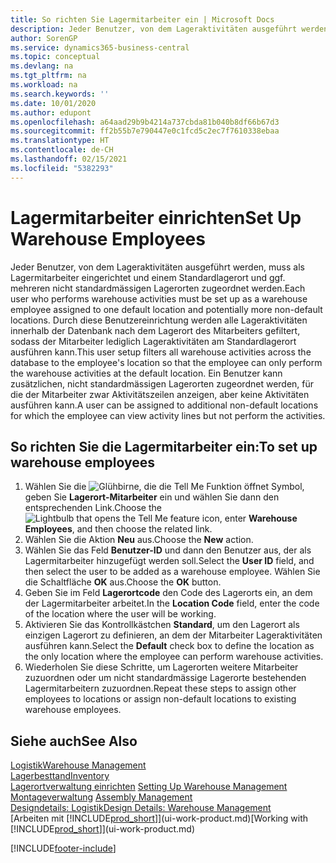 ```yaml
---
title: So richten Sie Lagermitarbeiter ein | Microsoft Docs
description: Jeder Benutzer, von dem Lageraktivitäten ausgeführt werden, muss als Lagermitarbeiter eingerichtet und einem Standardlagerort und ggf. mehreren nicht standardmässigen Lagerorten zugeordnet werden.
author: SorenGP
ms.service: dynamics365-business-central
ms.topic: conceptual
ms.devlang: na
ms.tgt_pltfrm: na
ms.workload: na
ms.search.keywords: ''
ms.date: 10/01/2020
ms.author: edupont
ms.openlocfilehash: a64aad29b9b4214a737cbda81b040b8df66b67d3
ms.sourcegitcommit: ff2b55b7e790447e0c1fcd5c2ec7f7610338ebaa
ms.translationtype: HT
ms.contentlocale: de-CH
ms.lasthandoff: 02/15/2021
ms.locfileid: "5382293"
---
```

# <a name="set-up-warehouse-employees"></a><span data-ttu-id="8db0c-103">Lagermitarbeiter einrichten</span><span class="sxs-lookup"><span data-stu-id="8db0c-103">Set Up Warehouse Employees</span></span>
<span data-ttu-id="8db0c-104">Jeder Benutzer, von dem Lageraktivitäten ausgeführt werden, muss als Lagermitarbeiter eingerichtet und einem Standardlagerort und ggf. mehreren nicht standardmässigen Lagerorten zugeordnet werden.</span><span class="sxs-lookup"><span data-stu-id="8db0c-104">Each user who performs warehouse activities must be set up as a warehouse employee assigned to one default location and potentially more non-default locations.</span></span> <span data-ttu-id="8db0c-105">Durch diese Benutzereinrichtung werden alle Lageraktivitäten innerhalb der Datenbank nach dem Lagerort des Mitarbeiters gefiltert, sodass der Mitarbeiter lediglich Lageraktivitäten am Standardlagerort ausführen kann.</span><span class="sxs-lookup"><span data-stu-id="8db0c-105">This user setup filters all warehouse activities across the database to the employee's location so that the employee can only perform the warehouse activities at the default location.</span></span> <span data-ttu-id="8db0c-106">Ein Benutzer kann zusätzlichen, nicht standardmässigen Lagerorten zugeordnet werden, für die der Mitarbeiter zwar Aktivitätszeilen anzeigen, aber keine Aktivitäten ausführen kann.</span><span class="sxs-lookup"><span data-stu-id="8db0c-106">A user can be assigned to additional non-default locations for which the employee can view activity lines but not perform the activities.</span></span>

## <a name="to-set-up-warehouse-employees"></a><span data-ttu-id="8db0c-107">So richten Sie die Lagermitarbeiter ein:</span><span class="sxs-lookup"><span data-stu-id="8db0c-107">To set up warehouse employees</span></span>  
1.  <span data-ttu-id="8db0c-108">Wählen Sie die ![Glühbirne, die die Tell Me Funktion öffnet](media/ui-search/search_small.png "Tell Me-Funktion") Symbol, geben Sie **Lagerort-Mitarbeiter** ein und wählen Sie dann den entsprechenden Link.</span><span class="sxs-lookup"><span data-stu-id="8db0c-108">Choose the ![Lightbulb that opens the Tell Me feature](media/ui-search/search_small.png "Tell me what you want to do") icon, enter **Warehouse Employees**, and then choose the related link.</span></span>  
2. <span data-ttu-id="8db0c-109">Wählen Sie die Aktion **Neu** aus.</span><span class="sxs-lookup"><span data-stu-id="8db0c-109">Choose the **New** action.</span></span>  
3. <span data-ttu-id="8db0c-110">Wählen Sie das Feld **Benutzer-ID** und dann den Benutzer aus, der als Lagermitarbeiter hinzugefügt werden soll.</span><span class="sxs-lookup"><span data-stu-id="8db0c-110">Select the **User ID** field, and then select the user to be added as a warehouse employee.</span></span> <span data-ttu-id="8db0c-111">Wählen Sie die Schaltfläche **OK** aus.</span><span class="sxs-lookup"><span data-stu-id="8db0c-111">Choose the **OK** button.</span></span>  
6.  <span data-ttu-id="8db0c-112">Geben Sie im Feld **Lagerortcode** den Code des Lagerorts ein, an dem der Lagermitarbeiter arbeitet.</span><span class="sxs-lookup"><span data-stu-id="8db0c-112">In the **Location Code** field, enter the code of the location where the user will be working.</span></span>  
7.  <span data-ttu-id="8db0c-113">Aktivieren Sie das Kontrollkästchen **Standard**, um den Lagerort als einzigen Lagerort zu definieren, an dem der Mitarbeiter Lageraktivitäten ausführen kann.</span><span class="sxs-lookup"><span data-stu-id="8db0c-113">Select the **Default** check box to define the location as the only location where the employee can perform warehouse activities.</span></span>  
8.  <span data-ttu-id="8db0c-114">Wiederholen Sie diese Schritte, um Lagerorten weitere Mitarbeiter zuzuordnen oder um nicht standardmässige Lagerorte bestehenden Lagermitarbeitern zuzuordnen.</span><span class="sxs-lookup"><span data-stu-id="8db0c-114">Repeat these steps to assign other employees to locations or assign non-default locations to existing warehouse employees.</span></span>  

## <a name="see-also"></a><span data-ttu-id="8db0c-115">Siehe auch</span><span class="sxs-lookup"><span data-stu-id="8db0c-115">See Also</span></span>  
[<span data-ttu-id="8db0c-116">Logistik</span><span class="sxs-lookup"><span data-stu-id="8db0c-116">Warehouse Management</span></span>](warehouse-manage-warehouse.md)  
[<span data-ttu-id="8db0c-117">Lagerbesttand</span><span class="sxs-lookup"><span data-stu-id="8db0c-117">Inventory</span></span>](inventory-manage-inventory.md)  
<span data-ttu-id="8db0c-118">[Lagerortverwaltung einrichten](warehouse-setup-warehouse.md)   </span><span class="sxs-lookup"><span data-stu-id="8db0c-118">[Setting Up Warehouse Management](warehouse-setup-warehouse.md)   </span></span>  
<span data-ttu-id="8db0c-119">[Montageverwaltung](assembly-assemble-items.md)  </span><span class="sxs-lookup"><span data-stu-id="8db0c-119">[Assembly Management](assembly-assemble-items.md)  </span></span>  
[<span data-ttu-id="8db0c-120">Designdetails: Logistik</span><span class="sxs-lookup"><span data-stu-id="8db0c-120">Design Details: Warehouse Management</span></span>](design-details-warehouse-management.md)  
<span data-ttu-id="8db0c-121">[Arbeiten mit [!INCLUDE[prod_short](includes/prod_short.md)]](ui-work-product.md)</span><span class="sxs-lookup"><span data-stu-id="8db0c-121">[Working with [!INCLUDE[prod_short](includes/prod_short.md)]](ui-work-product.md)</span></span>  


[!INCLUDE[footer-include](includes/footer-banner.md)]